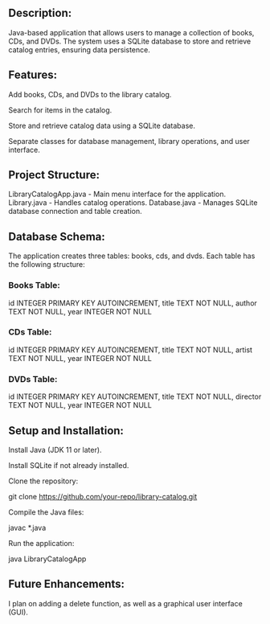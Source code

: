 ## Description:

Java-based application that allows users to manage a collection of books, CDs, and DVDs. The system uses a SQLite database to store and retrieve catalog entries, ensuring data persistence.

## Features:

Add books, CDs, and DVDs to the library catalog.

Search for items in the catalog.

Store and retrieve catalog data using a SQLite database.

Separate classes for database management, library operations, and user interface.

## Project Structure:

LibraryCatalogApp.java  - Main menu interface for the application.
Library.java            - Handles catalog operations.
Database.java           - Manages SQLite database connection and table creation.

## Database Schema:

The application creates three tables: books, cds, and dvds.
Each table has the following structure:

### Books Table:

id INTEGER PRIMARY KEY AUTOINCREMENT,
title TEXT NOT NULL,
author TEXT NOT NULL,
year INTEGER NOT NULL

### CDs Table:

id INTEGER PRIMARY KEY AUTOINCREMENT,
title TEXT NOT NULL,
artist TEXT NOT NULL,
year INTEGER NOT NULL

### DVDs Table:

id INTEGER PRIMARY KEY AUTOINCREMENT,
title TEXT NOT NULL,
director TEXT NOT NULL,
year INTEGER NOT NULL

## Setup and Installation:

Install Java (JDK 11 or later).

Install SQLite if not already installed.

Clone the repository:

git clone https://github.com/your-repo/library-catalog.git

Compile the Java files:

javac *.java

Run the application:

java LibraryCatalogApp

## Future Enhancements:

I plan on adding a delete function, as well as a graphical user interface (GUI).
